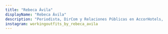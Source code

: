 ```yaml
---
title: "Rebeca Ávila"
displayName: "Rebeca Ávila"
description: "Periodista, DirCom y Relaciones Públicas en AccorHotels, líder mundial en viajes y estilo de vida. Creadora de Working Outfits.com, un site que ofrece consejos de estilismo, belleza, construcción de la imagen, protocolo, comunicación en público e imagen digital."
instagram: workingoutfits_by_rebeca_avila
---
```



